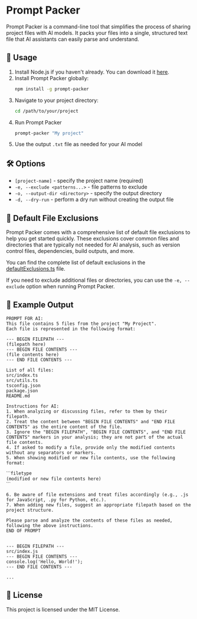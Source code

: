 # Prompt Packer

Prompt Packer is a command-line tool that simplifies the process of sharing project files with AI models. It packs your
files into a single, structured text file that AI assistants can easily parse and understand.

## 📖 Usage
1. Install Node.js if you haven't already. You can download it [here](https://nodejs.org/en/download/prebuilt-installer).
2. Install Prompt Packer globally:
    ```sh
    npm install -g prompt-packer
    ```
3. Navigate to your project directory:
    ```sh
    cd /path/to/your/project
    ```
4. Run Prompt Packer
    ```sh
    prompt-packer "My project"
    ```
5. Use the output `.txt` file as needed for your AI model

## 🛠 Options

- `[project-name]` - specify the project name (required)
- `-e, --exclude <patterns...>` - file patterns to exclude
- `-o, --output-dir <directory>` - specify the output directory
- `-d, --dry-run` - perform a dry run without creating the output file

## 📂 Default File Exclusions

Prompt Packer comes with a comprehensive list of default file exclusions to help you get started quickly. These exclusions cover common files and directories that are typically not needed for AI analysis, such as version control files, dependencies, build outputs, and more.

You can find the complete list of default exclusions in the [defaultExclusions.ts](src/utils/defaultExclusions.ts) file.

If you need to exclude additional files or directories, you can use the `-e, --exclude` option when running Prompt Packer.


## 📄 Example Output
```
PROMPT FOR AI:
This file contains 5 files from the project "My Project".
Each file is represented in the following format:

--- BEGIN FILEPATH ---
(filepath here)
--- BEGIN FILE CONTENTS ---
(file contents here)
--- END FILE CONTENTS ---

List of all files:
src/index.ts
src/utils.ts
tsconfig.json
package.json
README.md

Instructions for AI:
1. When analyzing or discussing files, refer to them by their filepath.
2. Treat the content between "BEGIN FILE CONTENTS" and "END FILE CONTENTS" as the entire content of the file.
3. Ignore the "BEGIN FILEPATH", "BEGIN FILE CONTENTS", and "END FILE CONTENTS" markers in your analysis; they are not part of the actual file contents.
4. If asked to modify a file, provide only the modified contents without any separators or markers.
5. When showing modified or new file contents, use the following format:

ˋˋˋfiletype
(modified or new file contents here)
ˋˋˋ

6. Be aware of file extensions and treat files accordingly (e.g., .js for JavaScript, .py for Python, etc.).
7. When adding new files, suggest an appropriate filepath based on the project structure.

Please parse and analyze the contents of these files as needed, following the above instructions.
END OF PROMPT


--- BEGIN FILEPATH ---
src/index.js
--- BEGIN FILE CONTENTS ---
console.log('Hello, World!');
--- END FILE CONTENTS ---

...
```

## 📜 License

This project is licensed under the MIT License.
